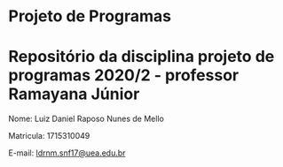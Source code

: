 # Projeto de Programas
# Repositório da disciplina projeto de programas 2020/2 - professor Ramayana Júnior

Nome: Luiz Daniel Raposo Nunes de Mello</p>
Matricula: 1715310049</p>
E-mail: ldrnm.snf17@uea.edu.br

